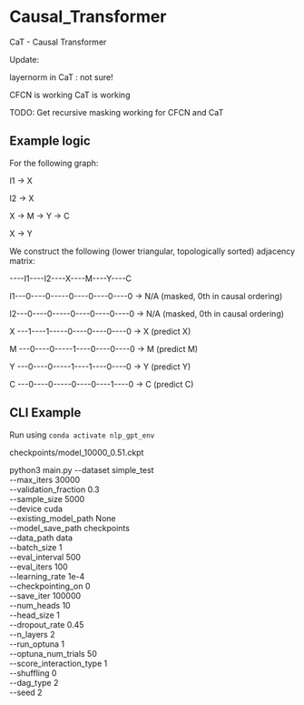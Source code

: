 # Causal_Transformer
CaT - Causal Transformer

Update:

layernorm in CaT : not sure!

CFCN is working
CaT is working

TODO: Get recursive masking working for CFCN and CaT


## Example logic

For the following graph:

I1 -> X

I2 -> X

X -> M -> Y -> C

X -> Y

We construct the following (lower triangular, topologically sorted) adjacency matrix:

----I1----I2----X----M----Y----C

I1---0----0-----0----0----0----0  ->  N/A (masked, 0th in causal ordering)

I2---0----0-----0----0----0----0  ->  N/A (masked, 0th in causal ordering)

X ---1----1-----0----0----0----0   ->  X  (predict X)

M ---0----0-----1----0----0----0   ->  M  (predict M)

Y ---0----0-----1----1----0----0   ->  Y  (predict Y)

C ---0----0-----0----0----1----0   ->  C  (predict C) 




## CLI Example
Run using ```conda activate nlp_gpt_env```

checkpoints/model_10000_0.51.ckpt

python3 main.py --dataset simple_test \
--max_iters 30000 \
--validation_fraction 0.3 \
--sample_size 5000  \
--device cuda \
--existing_model_path  None \
--model_save_path checkpoints \
--data_path data \
--batch_size 1 \
--eval_interval 500 \
--eval_iters 100 \
--learning_rate 1e-4 \
--checkpointing_on 0 \
--save_iter 100000 \
--num_heads 10 \
--head_size 1 \
--dropout_rate 0.45 \
--n_layers 2 \
--run_optuna 1 \
--optuna_num_trials 50 \
--score_interaction_type 1 \
--shuffling 0 \
--dag_type 2 \
--seed 2

